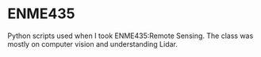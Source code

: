 # ENME435

Python scripts used when I took ENME435:Remote Sensing. The class was mostly on computer vision and understanding Lidar.
